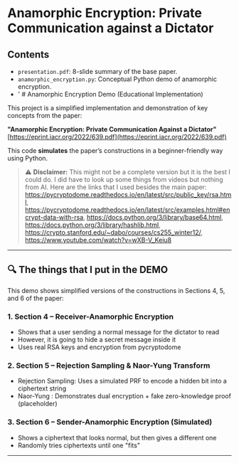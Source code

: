 # Anamorphic Encryption: Private Communication against a Dictator

## Contents
- `presentation.pdf`: 8-slide summary of the base paper.
- `anamorphic_encryption.py`: Conceptual Python demo of anamorphic encryption.
- ' # Anamorphic Encryption Demo (Educational Implementation)

This project is a simplified implementation and demonstration of key concepts from the paper:

**"Anamorphic Encryption: Private Communication Against a Dictator"**  
[https://eprint.iacr.org/2022/639.pdf](https://eprint.iacr.org/2022/639.pdf)

This code **simulates** the paper’s constructions in a beginner-friendly way using Python.

> ⚠️ **Disclaimer:** This might not be a complete version but it is the best I could do. I did have to look up some things from videos but nothing from AI. Here are the links that I used besides the main paper: https://pycryptodome.readthedocs.io/en/latest/src/public_key/rsa.html, https://pycryptodome.readthedocs.io/en/latest/src/examples.html#encrypt-data-with-rsa, https://docs.python.org/3/library/base64.html, https://docs.python.org/3/library/hashlib.html, https://crypto.stanford.edu/~dabo/courses/cs255_winter12/, https://www.youtube.com/watch?v=wXB-V_Keiu8

---

## 🔍 The things that I put in the DEMO 

This demo shows simplified versions of the constructions in Sections 4, 5, and 6 of the paper:

### 1. Section 4 – Receiver-Anamorphic Encryption
- Shows that  a user sending a normal message for the dictator to read 
- However, it is going to hide  a secret message inside it
- Uses real RSA keys and encryption from pycryptodome

### 2. Section 5 – Rejection Sampling & Naor-Yung Transform
- Rejection Sampling: Uses a simulated PRF to encode a hidden bit into a ciphertext string
- Naor-Yung : Demonstrates dual encryption + fake zero-knowledge proof (placeholder)

### 3. Section 6 – Sender-Anamorphic Encryption (Simulated)
- Shows a ciphertext that looks normal, but then gives a different one 
- Randomly tries ciphertexts until one "fits"

---
